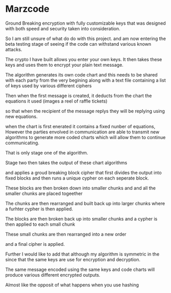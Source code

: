 # Marzcode
Ground Breaking encryption with fully customizable keys that was designed with both speed and security taken into consideration.


So I am still unsure of what do do with this project.
and am now entering the beta testing stage of seeing if the code can withstand various known attacks.

The crypto I have built allows you enter your own keys.
It then takes these keys and uses them to encrypt your plain text message.

The algorithm generates its own code chart
and this needs to be shared with each party from the very begining
along with a text file containing a list of keys used by various different ciphers

Then when the first message is created, it deducts from the chart the equations it used (images a reel of raffle tickets)

so that when the recipient of the message replys they will be replying using new equations.

when the chart is first enerated it contains a fixed nunber of equations,
However the parties envolved in communication
are able to transmit new algorithms to generate more coded charts
which will allow them to continue communicating.

That is only stage one of the algorithm.

Stage two then takes the output of these chart algorithms

and applies a groud breaking block cipher
that first divides the output into fixed blocks
and then runs a unique cypher on each seperate block.

These blocks are then broken down into smaller chunks and 
and all the smaller chunks are placed togeether

The chunks are then rearranged and built back up into larger chunks
where a furhter cypher is then applied.

The blocks are then broken back up into smaller chunks
and a cypher is then applied to each small chunk

These small chunks are then rearranged into a new order

and a final cipher is applied.

Further I would like to add that although my algorithm is symmetric in the since that
the same keys are use for encryption and decryption.

The same message encoded using the same keys and code charts will produce various different encrypted outputs.

Almost like the opposit of what happens when you use hashing


